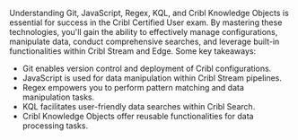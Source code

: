 ﻿Understanding Git, JavaScript, Regex, KQL, and Cribl Knowledge Objects is essential for success in the Cribl Certified User exam. By mastering these technologies, you'll gain the ability to effectively manage configurations, manipulate data, conduct comprehensive searches, and leverage built-in functionalities within Cribl Stream and Edge. Some key takeaways:

- Git enables version control and deployment of Cribl configurations.
- JavaScript is used for data manipulation within Cribl Stream pipelines.
- Regex empowers you to perform pattern matching and data manipulation tasks.
- KQL facilitates user-friendly data searches within Cribl Search.
- Cribl Knowledge Objects offer reusable functionalities for data processing tasks.